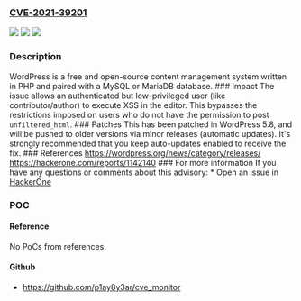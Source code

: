 ### [CVE-2021-39201](https://cve.mitre.org/cgi-bin/cvename.cgi?name=CVE-2021-39201)
![](https://img.shields.io/static/v1?label=Product&message=wordpress-develop&color=blue)
![](https://img.shields.io/static/v1?label=Version&message=n%2Fa&color=blue)
![](https://img.shields.io/static/v1?label=Vulnerability&message=CWE-79%3A%20Improper%20Neutralization%20of%20Input%20During%20Web%20Page%20Generation%20('Cross-site%20Scripting')&color=brighgreen)

### Description

WordPress is a free and open-source content management system written in PHP and paired with a MySQL or MariaDB database. ### Impact The issue allows an authenticated but low-privileged user (like contributor/author) to execute XSS in the editor. This bypasses the restrictions imposed on users who do not have the permission to post `unfiltered_html`. ### Patches This has been patched in WordPress 5.8, and will be pushed to older versions via minor releases (automatic updates). It's strongly recommended that you keep auto-updates enabled to receive the fix. ### References https://wordpress.org/news/category/releases/ https://hackerone.com/reports/1142140 ### For more information If you have any questions or comments about this advisory: * Open an issue in [HackerOne](https://hackerone.com/wordpress)

### POC

#### Reference
No PoCs from references.

#### Github
- https://github.com/p1ay8y3ar/cve_monitor

